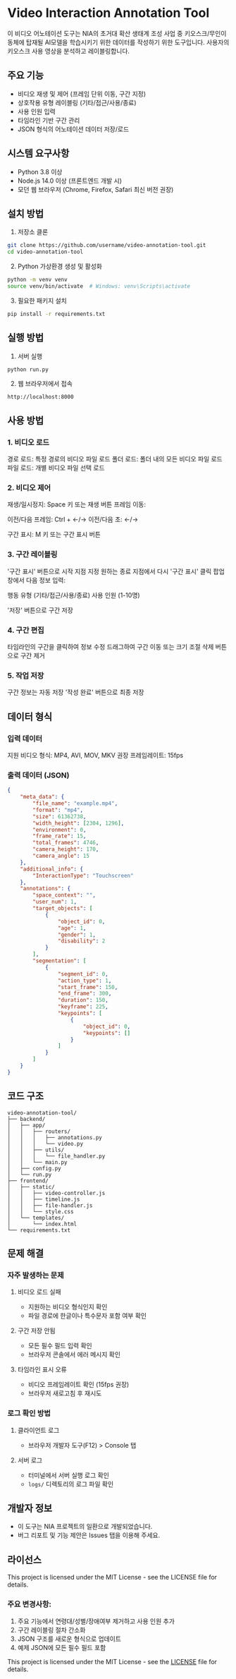 # Video Interaction Annotation Tool

이 비디오 어노테이션 도구는 NIA의 초거대 확산 생태계 조성 사업 중 키오스크/무인이동체에 탑재될 AI모델을 학습시키기 위한 데이터를 작성하기 위한 도구입니다.
사용자의 키오스크 사용 영상을 분석하고 레이블링합니다.

## 주요 기능

- 비디오 재생 및 제어 (프레임 단위 이동, 구간 지정)
- 상호작용 유형 레이블링 (기타/접근/사용/종료)
- 사용 인원 입력
- 타임라인 기반 구간 관리
- JSON 형식의 어노테이션 데이터 저장/로드

## 시스템 요구사항

- Python 3.8 이상
- Node.js 14.0 이상 (프론트엔드 개발 시)
- 모던 웹 브라우저 (Chrome, Firefox, Safari 최신 버전 권장)

## 설치 방법

1. 저장소 클론
```bash
git clone https://github.com/username/video-annotation-tool.git
cd video-annotation-tool
```

2. Python 가상환경 생성 및 활성화
```bash
python -m venv venv
source venv/bin/activate  # Windows: venv\Scripts\activate
```

3. 필요한 패키지 설치
```bash
pip install -r requirements.txt
```

## 실행 방법

1. 서버 실행
```bash
python run.py
```

2. 웹 브라우저에서 접속
```
http://localhost:8000
```

## 사용 방법
### 1. 비디오 로드

경로 로드: 특정 경로의 비디오 파일 로드
폴더 로드: 폴더 내의 모든 비디오 파일 로드
파일 로드: 개별 비디오 파일 선택 로드

### 2. 비디오 제어

재생/일시정지: Space 키 또는 재생 버튼
프레임 이동:

이전/다음 프레임: Ctrl + ←/→
이전/다음 초: ←/→


구간 표시: M 키 또는 구간 표시 버튼

### 3. 구간 레이블링

'구간 표시' 버튼으로 시작 지점 지정
원하는 종료 지점에서 다시 '구간 표시' 클릭
팝업 창에서 다음 정보 입력:

행동 유형 (기타/접근/사용/종료)
사용 인원 (1-10명)


'저장' 버튼으로 구간 저장

### 4. 구간 편집

타임라인의 구간을 클릭하여 정보 수정
드래그하여 구간 이동 또는 크기 조절
삭제 버튼으로 구간 제거

### 5. 작업 저장

구간 정보는 자동 저장
'작성 완료' 버튼으로 최종 저장

## 데이터 형식
### 입력 데이터

지원 비디오 형식: MP4, AVI, MOV, MKV
권장 프레임레이트: 15fps

### 출력 데이터 (JSON)
```json
{
    "meta_data": {
        "file_name": "example.mp4",
        "format": "mp4",
        "size": 61362738,
        "width_height": [2304, 1296],
        "environment": 0,
        "frame_rate": 15,
        "total_frames": 4746,
        "camera_height": 170,
        "camera_angle": 15
    },
    "additional_info": {
        "InteractionType": "Touchscreen"
    },
    "annotations": {
        "space_context": "",
        "user_num": 1,
        "target_objects": [
            {
                "object_id": 0,
                "age": 1,
                "gender": 1,
                "disability": 2
            }
        ],
        "segmentation": [
            {
                "segment_id": 0,
                "action_type": 1,
                "start_frame": 150,
                "end_frame": 300,
                "duration": 150,
                "keyframe": 225,
                "keypoints": [
                    {
                        "object_id": 0,
                        "keypoints": []
                    }
                ]
            }
        ]
    }
}
```

## 코드 구조

```
video-annotation-tool/
├── backend/
│   ├── app/
│   │   ├── routers/
│   │   │   ├── annotations.py
│   │   │   └── video.py
│   │   ├── utils/
│   │   │   └── file_handler.py
│   │   └── main.py
│   ├── config.py
│   └── run.py
├── frontend/
│   ├── static/
│   │   ├── video-controller.js
│   │   ├── timeline.js
│   │   ├── file-handler.js
│   │   └── style.css
│   └── templates/
│       └── index.html
└── requirements.txt
```

## 문제 해결

### 자주 발생하는 문제

1. 비디오 로드 실패
   - 지원하는 비디오 형식인지 확인
   - 파일 경로에 한글이나 특수문자 포함 여부 확인

2. 구간 저장 안됨
   - 모든 필수 필드 입력 확인
   - 브라우저 콘솔에서 에러 메시지 확인

3. 타임라인 표시 오류
   - 비디오 프레임레이트 확인 (15fps 권장)
   - 브라우저 새로고침 후 재시도

### 로그 확인 방법

1. 클라이언트 로그
   - 브라우저 개발자 도구(F12) > Console 탭

2. 서버 로그
   - 터미널에서 서버 실행 로그 확인
   - `logs/` 디렉토리의 로그 파일 확인

## 개발자 정보

- 이 도구는 NIA 프로젝트의 일환으로 개발되었습니다.
- 버그 리포트 및 기능 제안은 Issues 탭을 이용해 주세요.

## 라이선스
This project is licensed under the MIT License - see the LICENSE file for details.

### 주요 변경사항:
1. 주요 기능에서 연령대/성별/장애여부 제거하고 사용 인원 추가
2. 구간 레이블링 절차 간소화
3. JSON 구조를 새로운 형식으로 업데이트
4. 예제 JSON에 모든 필수 필드 포함

This project is licensed under the MIT License - see the [LICENSE](LICENSE) file for details.
